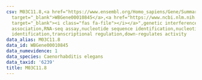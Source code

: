 ```yaml
---
csv: M03C11.8,<a href="https://www.ensembl.org/Homo_sapiens/Gene/Summary?db=core;g=WBGene00010845"
  target="_blank">WBGene00010845</a>,<a href="https://www.ncbi.nlm.nih.gov/pubmed/27496166"
  target="_blank"><i class="fas fa-file"></i></a>",genetic interference,functional
  association,RNA-seq assay,nucleotide sequence identification,nucleotide sequence
  identification,transcriptional regulation,down-regulates activity
data_alias: M03C11.8
data_id: WBGene00010845
data_numevidence: 1
data_species: Caenorhabditis elegans
data_taxid: '6239'
title: M03C11.8
---
```

